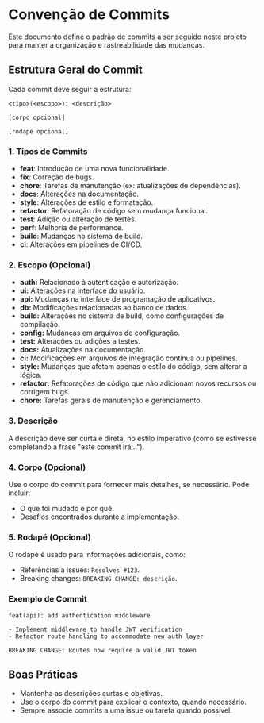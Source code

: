 
# Convenção de Commits

Este documento define o padrão de commits a ser seguido neste projeto para manter a organização e rastreabilidade das mudanças.

## Estrutura Geral do Commit

Cada commit deve seguir a estrutura:

```
<tipo>(<escopo>): <descrição>

[corpo opcional]

[rodapé opcional]
```

### 1. Tipos de Commits

- **feat**: Introdução de uma nova funcionalidade.
- **fix**: Correção de bugs.
- **chore**: Tarefas de manutenção (ex: atualizações de dependências).
- **docs**: Alterações na documentação.
- **style**: Alterações de estilo e formatação.
- **refactor**: Refatoração de código sem mudança funcional.
- **test**: Adição ou alteração de testes.
- **perf**: Melhoria de performance.
- **build**: Mudanças no sistema de build.
- **ci**: Alterações em pipelines de CI/CD.

### 2. Escopo (Opcional)

- **auth:** Relacionado à autenticação e autorização.
- **ui:** Alterações na interface do usuário.
- **api:** Mudanças na interface de programação de aplicativos.
- **db:** Modificações relacionadas ao banco de dados.
- **build:** Alterações no sistema de build, como configurações de compilação.
- **config:** Mudanças em arquivos de configuração.
- **test:** Alterações ou adições a testes.
- **docs:** Atualizações na documentação.
- **ci:** Modificações em arquivos de integração contínua ou pipelines.
- **style:** Mudanças que afetam apenas o estilo do código, sem alterar a lógica.
- **refactor:** Refatorações de código que não adicionam novos recursos ou corrigem bugs.
- **chore:** Tarefas gerais de manutenção e gerenciamento.

### 3. Descrição

A descrição deve ser curta e direta, no estilo imperativo (como se estivesse completando a frase "este commit irá...").

### 4. Corpo (Opcional)

Use o corpo do commit para fornecer mais detalhes, se necessário. Pode incluir:
- O que foi mudado e por quê.
- Desafios encontrados durante a implementação.

### 5. Rodapé (Opcional)

O rodapé é usado para informações adicionais, como:
- Referências a issues: `Resolves #123`.
- Breaking changes: `BREAKING CHANGE: descrição`.

### Exemplo de Commit

```
feat(api): add authentication middleware

- Implement middleware to handle JWT verification
- Refactor route handling to accommodate new auth layer

BREAKING CHANGE: Routes now require a valid JWT token
```

## Boas Práticas

- Mantenha as descrições curtas e objetivas.
- Use o corpo do commit para explicar o contexto, quando necessário.
- Sempre associe commits a uma issue ou tarefa quando possível.

